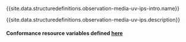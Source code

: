 {{site.data.structuredefinitions.observation-media-uv-ips-intro.name}}

{{site.data.structuredefinitions.observation-media-uv-ips.description}}

#### Conformance resource variables defined [here](http://wiki.hl7.org/index.php?title=IG_Publisher_Documentation#Jekyll)

